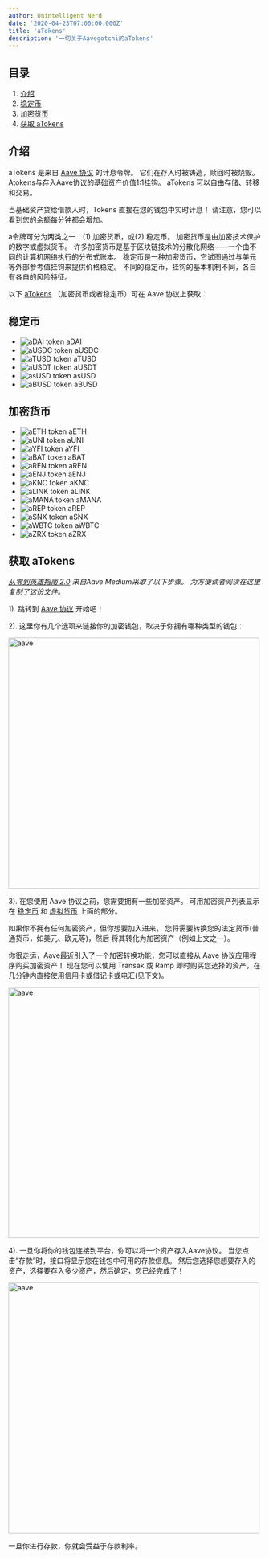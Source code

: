 ```yaml
---
author: Unintelligent Nerd
date: '2020-04-23T07:00:00.000Z'
title: 'aTokens'
description: '一切关于Aavegotchi的aTokens'
---
```


## 目录
1. <a href=#introduction>介绍</a>
2. <a href=#stablecoins>稳定币</a>
3. <a href=#cryptocurrencies>加密货币</a>
4. <a href=#getting-atokens>获取 aTokens</a>

## 介绍

aTokens 是来自 [Aave 协议](https://aave.com) 的计息令牌。 它们在存入时被铸造，赎回时被烧毁。 Atokens与存入Aave协议的基础资产价值1:1挂钩。 aTokens 可以自由存储、转移和交易。

当基础资产贷给借款人时，Tokens 直接在您的钱包中实时计息！ 请注意，您可以看到您的余额每分钟都会增加。

a令牌可分为两类之一：(1) 加密货币，或(2) 稳定币。 加密货币是由加密技术保护的数字或虚拟货币。 许多加密货币是基于区块链技术的分散化网络——一个由不同的计算机网络执行的分布式账本。 稳定币是一种加密货币，它试图通过与美元等外部参考值挂钩来提供价格稳定。 不同的稳定币，挂钩的基本机制不同，各自有各自的风险特征。

以下 [aTokens](https://docs.aave.com/developers/deployed-contracts/deployed-contract-instances) （加密货币或者稳定币）可在 Aave 协议上获取：

## 稳定币

* <img class="atoken" src="/atokens/aDAI.svg" alt = "aDAI token" /> aDAI
* <img class="atoken" src="/atokens/aUSDC.svg" alt = "aUSDC token" /> aUSDC
* <img class="atoken" src="/atokens/aTUSD.svg" alt = "aTUSD token" /> aTUSD
* <img class="atoken" src="/atokens/aUSDT.svg" alt = "aUSDT token" /> aUSDT
* <img class="atoken" src="/atokens/asUSD.svg" alt = "asUSD token" /> asUSD
* <img class="atoken" src="/atokens/aBUSD.svg" alt = "aBUSD token" /> aBUSD

## 加密货币

* <img class="atoken" src="/atokens/aETH.svg" alt = "aETH token" /> aETH
* <img class="atoken" src="/atokens/aUNI.svg" alt = "aUNI token" /> aUNI
* <img class="atoken" src="/atokens/aYFI.svg" alt = "aYFI token" /> aYFI
* <img class="atoken" src="/atokens/aBAT.svg" alt = "aBAT token" /> aBAT
* <img class="atoken" src="/atokens/aREN.svg" alt = "aREN token" /> aREN
* <img class="atoken" src="/atokens/aENJ.svg" alt = "aENJ token" /> aENJ
* <img class="atoken" src="/atokens/aKNC.svg" alt = "aKNC token" /> aKNC
* <img class="atoken" src="/atokens/aLINK.svg" alt = "aLINK token" /> aLINK
* <img class="atoken" src="/atokens/aMANA.svg" alt = "aMANA token" /> aMANA
* <img class="atoken" src="/atokens/aREP.svg" alt = "aREP token" /> aREP
* <img class="atoken" src="/atokens/aSNX.svg" alt = "aSNX token" /> aSNX
* <img class="atoken" src="/atokens/aWBTC.svg" alt = "aWBTC token" /> aWBTC
* <img class="atoken" src="/atokens/aZRX.svg" alt = "aZRX token" /> aZRX

## 获取 aTokens

*<a href = "https://medium.com/aave/zero-to-hero-guide-2-0-dadce0f3e834">从零到英雄指南 2.0</a> 来自Aave Medium采取了以下步骤。 为方便读者阅读在这里复制了这份文件。*

1). 跳转到 <a href = "https://app.aave.com/">Aave 协议</a> 开始吧！

2). 这里你有几个选项来链接你的加密钱包，取决于你拥有哪种类型的钱包：

<img src = "/atokens/connect-your-wallet.png" alt = "aave" width = "500" />

3). 在您使用 Aave 协议之前，您需要拥有一些加密资产。 可用加密资产列表显示在 <a href=#stablecoins>稳定币</a> 和 <a href=#cryptocurrencies>虚拟货币</a> 上面的部分。

如果你不拥有任何加密资产，但你想要加入进来， 您将需要转换您的法定货币(普通货币，如美元、欧元等)，然后 将其转化为加密资产（例如上文之一）。

你很走运，Aave最近引入了一个加密转换功能，您可以直接从 Aave 协议应用程序购买加密资产！ 现在您可以使用 Transak 或 Ramp 即时购买您选择的资产，在几分钟内直接使用信用卡或借记卡或电汇(见下文)。

<img src = "/atokens/buy-with-fiat.png" alt = "aave" width = "500" />

4). 一旦你将你的钱包连接到平台，你可以将一个资产存入Aave协议。 当您点击“存款”时，接口将显示您在钱包中可用的存款信息。 然后您选择您想要存入的资产，选择要存入多少资产，然后确定，您已经完成了！

<img src = "/atokens/deposit.gif" alt = "aave" width = "500" />

一旦你进行存款，你就会受益于存款利率。